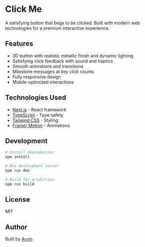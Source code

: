 # Click Me

A satisfying button that begs to be clicked. Built with modern web technologies for a premium interactive experience.

## Features

- 3D button with realistic metallic finish and dynamic lighting
- Satisfying click feedback with sound and haptics
- Smooth animations and transitions
- Milestone messages at key click counts
- Fully responsive design
- Mobile-optimized interactions

## Technologies Used

- [Next.js](https://nextjs.org/) - React framework
- [TypeScript](https://www.typescriptlang.org/) - Type safety
- [Tailwind CSS](https://tailwindcss.com/) - Styling
- [Framer Motion](https://www.framer.com/motion/) - Animations

## Development

```bash
# Install dependencies
npm install

# Run development server
npm run dev

# Build for production
npm run build
```

## License

MIT

## Author

Built by [Arvin](mailto:thearvindas@gmail.com)